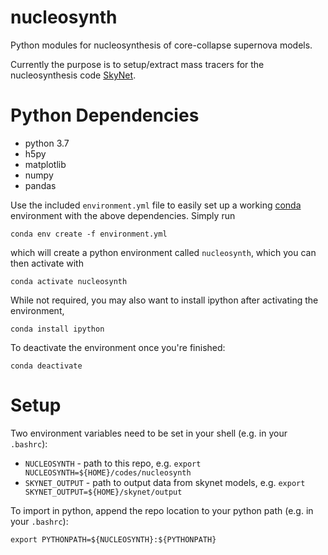 # nucleosynth
Python modules for nucleosynthesis of core-collapse supernova models.

Currently the purpose is to setup/extract mass tracers for the nucleosynthesis code [SkyNet](https://ascl.net/1710.005).

# Python Dependencies
* python 3.7
* h5py
* matplotlib
* numpy
* pandas

Use the included `environment.yml` file to easily set up a working [conda](https://docs.conda.io/projects/conda/en/latest/user-guide/tasks/manage-environments.html#creating-an-environment-with-commands) environment with the above dependencies. Simply run 

`conda env create -f environment.yml`

which will create a python environment called `nucleosynth`, which you can then activate with 

`conda activate nucleosynth`

While not required, you may also want to install ipython after activating the environment,

`conda install ipython`

To deactivate the environment once you're finished:

`conda deactivate`

# Setup
Two environment variables need to be set in your shell (e.g. in your `.bashrc`):
* `NUCLEOSYNTH` - path to this repo, e.g. `export NUCLEOSYNTH=${HOME}/codes/nucleosynth`
* `SKYNET_OUTPUT` - path to output data from skynet models, e.g. `export SKYNET_OUTPUT=${HOME}/skynet/output`

To import in python, append the repo location to your python path (e.g. in your `.bashrc`): 

`export PYTHONPATH=${NUCLEOSYNTH}:${PYTHONPATH}`